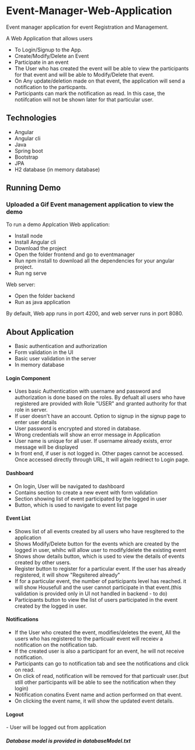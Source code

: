 # Event-Manager-Web-Application
Event manager application for event Registration and Management.

A Web Application that allows users 
- To Login/Signup to the App. 
- Create/Modify/Delete an Event
- Participate in an event
- The User who has created the event will be able to view the participants for that event and will be able to Modify/Delete that event.
- On Any update/deletion made on that event, the application will send a notification to the particpants.
- Participants can mark the notification as read. In this case, the notiifcation will not be shown later for that particular user.

<h2>Technologies</h2>
<ul>
 <li>Angular</li>
 <li> Angular cli</li>
 <li>Java</li>
 <li>Spring boot</li>
 <li>Bootstrap</li>
 <li>JPA</li>
 <li>H2 database (in memory database)</li>
</ul>
 <h2>Running Demo</h2>
 
 <h3>Uploaded a Gif Event management application to view the demo</h3> 
 
 To run a demo Applcation
 Web application:
  - Install node
  - Install Angular cli
  - Download the project
  - Open the folder frontend and go to eventmanager
  - Run npm install to download all the  dependencies for your angular project.
  - Run ng serve 
  
Web server:
 - Open the folder backend
 - Run as java application
 
 By default, Web app runs in port 4200, and web server runs in port 8080.
 
<h2> About Application</h2>

<ul>
  <li>Basic authentication and authorization</li>
  <li>Form validation in the UI</li>
  <li>Basic user validation in the server</li>
  <li>In memory database</li>
</ul>

<h4>Login Component</h4>
 <ul>
 <li> Uses basic Authentication with username and password and authorization is done based on the roles. By defualt all users who have  registered are provided with Role "USER" and granted authority for that role in server.</li>
 <li> If user doesn't have an account. Option to signup in the signup page to enter user details </li>
 <li> User password is encrypted and stored in database. </li>
 <li> Wrong credentials will show an error message in Application</li>
 <li> User name is unique for all user. If username already exists, error message will be displayed</li>
 <li> In front end, if user is not logged in. Other pages cannot be accessed. Once accessed directly through URL, It will again redriect to Login page.</li>
 </ul>

<h4>Dashboard</h4>
 <ul>
 <li> On login, User will be navigated to dashboard </li>
 <li> Contains section to create a new event with form validation</li>
 <li> Section showing list of event participated by the logged in user</li>
 <li> Button, which is used to navigate to event list page</li>
 </ul>

<h4>Event List</h4>
 <ul>
 <li>Shows list of all events created by all users who have resgitered to the application</li>
 <li>Shows Modify/Delete button for the events which are created by the logged in user, whihc will allow user to modify/delete the existing event
 <li>Shows show details button, which is used to view the details of events created by other users.
 <li>Register button to register for a particular event. If the user has already registered, it will show "Regsitered already"
 <li>If for a particular event, the number of participants level has reached. it will show Housefull and the user cannot participate in that event.(this validation is provided only in UI not handled in backend - to do)</li>
 <li>Participants button to view the list of users participated in the event created by the logged in user.
 </ul>

<h4>Notifications</h4>
  <ul>
 <li>If the User who created the event, modifies/deletes the event, All the users who has registered to the particualr event will receiev a notification on the notification tab.</li>
 <li>If the created user is also a participant for an event, he will not receive notification.</li>
 <li>Participants can go to notification tab and see the notifications and click on read.</li>
 <li>On click of read, notification will be removed for that particualr user.(but still other participants will be able to see the notification when they login)</li>
 <li>Notification conatins Event name and action performed on that event.</li>
 <li>On clicking the event name, it will show the updated event details.</li>
 </ul>

<h4>Logout</h4>
  - User will be logged out from application
 
 <h5>Database model is provided in databaseModel.txt</h5>
 

 
  

 
 

